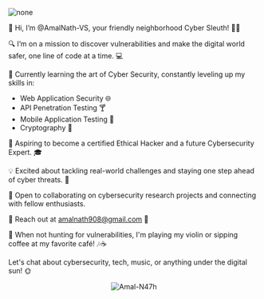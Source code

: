 ![none](https://github.com/Amal-N47h/Amal-N47h/blob/main/3HeZ.gif)

👋 Hi, I’m @AmalNath-VS, your friendly neighborhood Cyber Sleuth! 🕵️‍♂️

🔍 I’m on a mission to discover vulnerabilities and make the digital world safer, one line of code at a time. 💻

🌱 Currently learning the art of Cyber Security, constantly leveling up my skills in:
   - Web Application Security 🌐
   - API Penetration Testing 🍸
   - Mobile Application Testing 📱
   - Cryptography 🔐

🚀 Aspiring to become a certified Ethical Hacker and a future Cybersecurity Expert. 🎓

💡 Excited about tackling real-world challenges and staying one step ahead of cyber threats. 💪

🤝 Open to collaborating on cybersecurity research projects and connecting with fellow enthusiasts.

📧 Reach out at [amalnath908@gmail.com](amalnath908@gmail.com) 📲

🎸 When not hunting for vulnerabilities, I'm playing my violin or sipping coffee at my favorite café! 🎶☕

Let's chat about cybersecurity, tech, music, or anything under the digital sun! 🌞

<p align="center"> <img src="https://komarev.com/ghpvc/?username=Amal-N47h&label=Profile%20views&color=green&style=flat" alt="Amal-N47h" /> </p>


<!---
AmalNath-VS/AmalNath-VS is a ✨ special ✨ repository because its `README.md` (this file) appears on your GitHub profile.
You can click the Preview link to take a look at your changes.
--->
